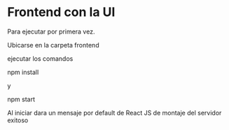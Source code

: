# Frontend con la UI 

Para ejecutar por primera vez. 

Ubicarse en la carpeta frontend

ejecutar los comandos 

npm install 

y 

npm start

Al iniciar dara un mensaje por default de React JS de montaje del servidor exitoso
